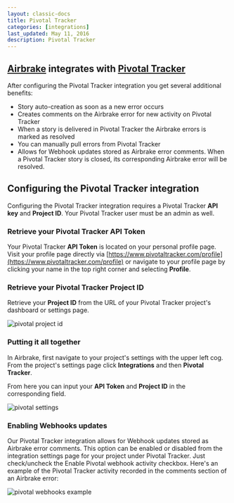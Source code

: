 ```yaml
---
layout: classic-docs
title: Pivotal Tracker
categories: [integrations]
last_updated: May 11, 2016
description: Pivotal Tracker
---
```


## [Airbrake](http://airbrake.io) integrates with [Pivotal Tracker](http://pivotaltracker.com)

After configuring the Pivotal Tracker integration you get several additional benefits:

-  Story auto-creation as soon as a new error occurs
-  Creates comments on the Airbrake error for new activity on Pivotal Tracker
-  When a story is delivered in Pivotal Tracker the Airbrake errors is marked as resolved
-  You can manually pull errors from Pivotal Tracker
-  Allows for Webhook updates stored as Airbrake error comments. When a Pivotal Tracker
   story is closed, its corresponding Airbrake error will be resolved.

## Configuring the Pivotal Tracker integration

Configuring the Pivotal Tracker integration requires a Pivotal Tracker **API key** and **Project ID**.
Your Pivotal Tracker user must be an admin as well.

### Retrieve your Pivotal Tracker **API Token**

Your Pivotal Tracker **API Token** is located on your personal profile page.
Visit your profile page directly via
[https://www.pivotaltracker.com/profile](https://www.pivotaltracker.com/profile)
or navigate to your profile page by clicking your name in the top right corner
and selecting **Profile**.

### Retrieve your Pivotal Tracker **Project ID**

Retrieve your **Project ID** from the URL of your Pivotal Tracker project's
dashboard or settings page.

![pivotal project id](/docs/assets/img/docs/integrations/pivotal_project_id.png)

### Putting it all together
In Airbrake, first navigate to your project's settings with the upper left cog.
From the project's settings page click **Integrations** and then **Pivotal
Tracker**.

From here you can input your **API Token** and **Project ID** in the corresponding field.

![pivotal settings](/docs/assets/img/docs/integrations/pivotal_settings.png)

### Enabling Webhooks updates

Our Pivotal Tracker integration allows for Webhook updates stored as Airbrake error
comments. This option can be enabled or disabled from the integration settings page
for your project under Pivotal Tracker. Just check/uncheck the Enable Pivotal webhook
activity checkbox. Here's an example of the Pivotal Tracker activity recorded in the
comments section of an Airbrake error:

![pivotal webhooks example](/docs/assets/img/docs/integrations/pivotal_webhooks_example.png)
